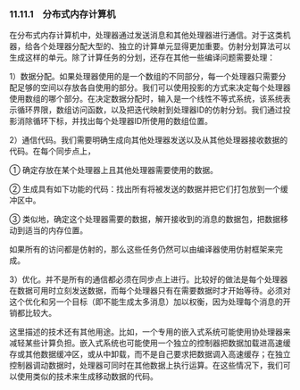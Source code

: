 ### 11.11.1　分布式内存计算机

在分布式内存计算机中，处理器通过发送消息和其他处理器进行通信。对于这类机器，给各个处理器分配大型的、独立的计算单元显得更加重要。仿射分划算法可以生成这样的单元。除了计算任务的分划，还存在其他一些编译问题需要处理：

1）数据分配。如果处理器使用的是一个数组的不同部分，每一个处理器只需要分配足够的空间以存放各自使用的部分。我们可以使用投影的方式来决定每个处理器使用数组的哪个部分。在决定数据分配时，输入是一个线性不等式系统，该系统表示循环界限，数组访问函数，以及把迭代映射到处理器ID的仿射分划。我们通过投影消除循环下标，并找出每个处理器ID所使用的数组位置。

2）通信代码。我们需要明确生成向其他处理器发送以及从其他处理器接收数据的代码。在每个同步点上，

① 确定存放在某个处理器上且其他处理器需要使用的数据。

② 生成具有如下功能的代码：找出所有将被发送的数据并把它们打包放到一个缓冲区中。

③ 类似地，确定这个处理器需要的数据，解开接收到的消息的数据包，把数据移动到适当的内存位置。

如果所有的访问都是仿射的，那么这些任务仍然可以由编译器使用仿射框架来完成。

3）优化。并不是所有的通信都必须在同步点上进行。比较好的做法是每个处理器在数据可用时立刻发送数据，而每个处理器只有在需要数据时才开始等待。必须对这个优化和另一个目标（即不能生成太多消息）加以权衡，因为处理每个消息的开销都比较大。

这里描述的技术还有其他用途。比如，一个专用的嵌入式系统可能使用协处理器来减轻某些计算负担。嵌入式系统也可能使用一个独立的控制器把数据加载进高速缓存或其他数据缓冲区，或从中卸载，而不是自己要求把数据调入高速缓存；在独立控制器调动数据时，处理器可同时在其他数据上执行运算。在这些情况下，我们可以使用类似的技术来生成移动数据的代码。